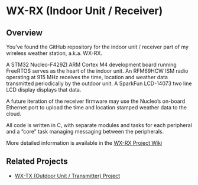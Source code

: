 # WX-RX (Indoor Unit / Receiver)

## Overview

You’ve found the GitHub repository for the indoor unit / receiver part of my wireless weather station, a.k.a. WX-RX.

A STM32 Nucleo-F429ZI ARM Cortex M4 development board running FreeRTOS serves as the heart of the indoor unit. An RFM69HCW ISM radio operating at 915 MHz receives the time, location and weather data transmitted periodically by the outdoor unit. A SparkFun LCD-14073 two line LCD display displays that data.

A future iteration of the receiver firmware may use the Nucleo’s on-board Ethernet port to upload the time and location stamped weather data to the cloud.

All code is written in C, with separate modules and tasks for each peripheral and a “core” task managing messaging between the peripherals.

More detailed information is available in the [WX-RX Project Wiki](https://github.com/allendav/wx-rx/wiki)

## Related Projects

* [WX-TX (Outdoor Unit / Transmitter) Project](https://github.com/allendav/wx-tx)

